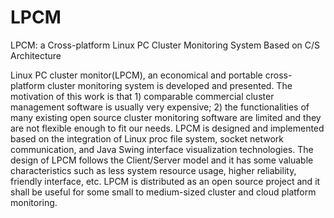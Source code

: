 # LPCM
LPCM: a Cross-platform Linux PC Cluster Monitoring System Based on C/S Architecture

Linux PC cluster monitor(LPCM), an economical and portable cross-platform cluster monitoring system is developed and presented. The motivation of this work is that 1) comparable commercial cluster management software is usually very expensive; 2) the functionalities of many existing open source cluster monitoring software are limited and they are not flexible enough to fit our needs. LPCM is designed and implemented based on the integration of Linux proc file system, socket network communication, and Java Swing interface visualization technologies. The design of LPCM follows the Client/Server model and it has some valuable characteristics such as less system resource usage, higher reliability, friendly interface, etc. LPCM is distributed as an open source project and it shall be useful for some small to medium-sized cluster and cloud platform monitoring.

